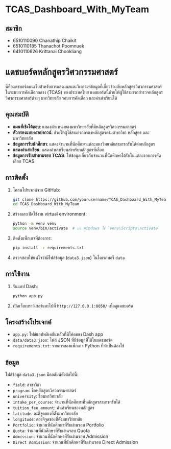 # TCAS_Dashboard_With_MyTeam

## สมาชิก

- 6510110090 Chanathip Chaikit
- 6510110185 Thanachot Poomnuek
- 6410110626 Krittanai Chookliang 

# แดชบอร์ดหลักสูตรวิศวกรรมศาสตร์

นี่คือแดชบอร์ดบนเว็บสำหรับการแสดงผลและวิเคราะห์ข้อมูลที่เกี่ยวข้องกับหลักสูตรวิศวกรรมศาสตร์ในระบบการคัดเลือกกลาง (TCAS) ของประเทศไทย แดชบอร์ดนี้ช่วยให้ผู้ใช้สามารถสำรวจหลักสูตรวิศวกรรมศาสตร์ต่างๆ มหาวิทยาลัย รอบการคัดเลือก และค่าเล่าเรียนได้

## คุณสมบัติ

- **แผนที่เชิงโต้ตอบ**: แสดงตำแหน่งของมหาวิทยาลัยที่มีหลักสูตรวิศวกรรมศาสตร์
- **ตัวกรองแบบดรอปดาวน์**: ช่วยให้ผู้ใช้สามารถกรองหลักสูตรตามสาขาวิชา หลักสูตร และมหาวิทยาลัย
- **ข้อมูลการรับนักศึกษา**: แสดงจำนวนที่นักศึกษาแต่ละมหาวิทยาลัยสามารถรับได้ต่อหลักสูตร
- **แสดงค่าเล่าเรียน**: แสดงค่าเล่าเรียนสำหรับหลักสูตรที่เลือก
- **ข้อมูลการรับเข้าตามรอบ TCAS**: ให้ข้อมูลเกี่ยวกับจำนวนที่นักศึกษาได้รับในแต่ละรอบการคัดเลือก TCAS

## การติดตั้ง

1. โคลนโปรเจกต์จาก GitHub:

    ```bash
    git clone https://github.com/yourusername/TCAS_Dashboard_With_MyTeam.git
    cd TCAS_Dashboard_With_MyTeam
    ```

2. สร้างและเปิดใช้งาน virtual environment:

    ```bash
    python -m venv venv
    source venv/bin/activate  # บน Windows ใช้ `venv\Scripts\activate`
    ```

3. ติดตั้งแพ็กเกจที่ต้องการ:

    ```bash
    pip install -r requirements.txt
    ```

4. ตรวจสอบให้แน่ใจว่ามีไฟล์ข้อมูล (`data3.json`) ในไดเรกทอรี `data`

## การใช้งาน

1. รันแอป Dash:

    ```bash
    python app.py
    ```

2. เปิดเว็บเบราว์เซอร์และไปที่ `http://127.0.0.1:8050/` เพื่อดูแดชบอร์ด

## โครงสร้างโปรเจกต์

- `app.py`: ไฟล์แอปพลิเคชันหลักที่มีโค้ดของ Dash app
- `data/data3.json`: ไฟล์ JSON ที่มีข้อมูลที่ใช้ในแดชบอร์ด
- `requirements.txt`: รายการของแพ็กเกจ Python ที่จำเป็นต้องใช้

## ข้อมูล

ไฟล์ข้อมูล `data3.json` มีคอลัมน์ดังต่อไปนี้:

- `field`: สาขาวิชา
- `program`: ชื่อหลักสูตรวิศวกรรมศาสตร์
- `university`: ชื่อมหาวิทยาลัย
- `intake_per_course`: จำนวนที่นักศึกษาที่หลักสูตรสามารถรับได้
- `tuition_fee_amount`: ค่าเล่าเรียนของหลักสูตร
- `latitude`: ละติจูดของที่ตั้งมหาวิทยาลัย
- `longitude`: ลองจิจูดของที่ตั้งมหาวิทยาลัย
- `Portfolio`: จำนวนที่นักศึกษาที่รับผ่านรอบ Portfolio
- `Quota`: จำนวนที่นักศึกษาที่รับผ่านรอบ Quota
- `Admission`: จำนวนที่นักศึกษาที่รับผ่านรอบ Admission
- `Direct Admission`: จำนวนที่นักศึกษาที่รับผ่านรอบ Direct Admission

